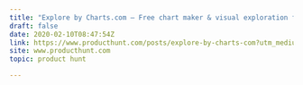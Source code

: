 ```yaml
---
title: "Explore by Charts.com — Free chart maker & visual exploration for spreadsheet data"
draft: false
date: 2020-02-10T08:47:54Z
link: https://www.producthunt.com/posts/explore-by-charts-com?utm_medium=RSS&utm_source=hune
site: www.producthunt.com
topic: product hunt  

---
```

